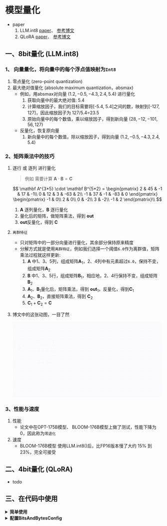 # 模型量化

- paper
    1. LLM.int8 [paper](https://arxiv.org/abs/2208.07339)、 [参考博文](https://huggingface.co/blog/zh/hf-bitsandbytes-integration)
    2. QLoRA [paper](https://arxiv.org/abs/2305.14314)、 [参考博文](https://huggingface.co/blog/4bit-transformers-bitsandbytes)

## 一、8bit量化 (LLM.int8)

### 1、 向量量化，将向量中的每个浮点值映射为`Int8`
1. 零点量化 (zero-point quantization)
2. 最大绝对值量化 (absolute maximum quantization，absmax)
    - 例如，用absmax对向量 $(1.2, -0.5, -4.3, 2.4, 5.4)$ 进行量化
        1. 获取向量中的最大绝对值: 5.4
        2. 计算缩放因子，我们的目标需要将[-5.4, 5.4]之间的数，映射到[-127, 127]，因此缩放因子为 127/5.4=23.5
        3. 原始向量中的每个数值，乘以缩放因子，得到新向量 $(28, -12, -101, 56, 127)$
    - 反量化，恢复原向量
        1. 新向量中的每个数值，除以缩放因子，得到向量 $(1.2, -0.5, -4.3, 2.4, 5.4)$
### 2、矩阵乘法中的技巧
1. 逐行 或 逐列 进行量化
    > 例如 需要计算 $\mathbf A \cdot \mathbf B = \mathbf C$

    $$
    \mathbf A^{3*5} \cdot \mathbf B^{5*2} = 
    \begin{pmatrix}
        2 & 45 & -1 & 17 & -1\\
        0 & 12 & 3 & -63 & 2\\
        -1 & 37 & -1 & -83 & 0
    \end{pmatrix}
    \begin{pmatrix}
        -1 & 0\\
        2 & 0\\
        0 & -2\\
        3 & -2\\
        -1 & 2
    \end{pmatrix}\\
    $$

    1. $\mathbf A$ 逐列量化，$\mathbf B$ 逐行量化
    2. 量化后的矩阵，做矩阵乘法，得到 $\mathbf {out}$
    3. $\mathbf {out}$反量化，得到 $\mathbf C$
2. `离群特征`
    - 只对矩阵中的一部分向量进行量化，其余部分保持原来精度
    - 分解方式就是使用`离群特征`，例如我们选择一个阈值`6.0`作为离群值，矩阵乘法过程就这样更新:
        1. $\mathbf A$ 中1、3、5列，组成矩阵$\mathbf A_1$，2、4列中有元素超过`6.0`，保持不变，组成矩阵$\mathbf A_2$
        2. $\mathbf B$ 中1、3、5行，组成矩阵$\mathbf B_1$，相应地，2、4行保持不变，组成矩阵$\mathbf B_2$
        3. $\mathbf A_1$、$\mathbf B_1$量化后，矩阵乘法，得到 $\mathbf {out}_1$，反量化，得到$\mathbf C_1$
        4. $\mathbf A_2$、$\mathbf B_2$，直接矩阵乘法，得到 $\mathbf C_2$
        5. $\mathbf C_1 + \mathbf C_2 = \mathbf C$

3. 博文中的这张动图，一目了然

    ![Mixed-int8.gif](jpgs/Mixed-int8.gif) 

### 3、性能与速度
1. 性能
    - 论文中在OPT-175B模型、 BLOOM-176B模型上做了测试，性能下降为0，因此称为`零退化`
2. 速度
    - BLOOM-176B模型 使用LLM.int8()后，比FP16版本慢了大约 15% 到 23%，完全可接受

## 二、4bit量化 (QLoRA)
- todo

## 三、在代码中使用
<details>
<summary><b>简单使用</b></summary>

```python
from transformers import AutoModelForCausalLM

# 8bit量化
model_int8 = AutoModelForCausalLM.from_pretrained(model_id, load_in_8bit=True, device_map="auto")

# 4bit量化
model_int4 = AutoModelForCausalLM.from_pretrained(model_id, load_in_4bit=True, device_map="auto")
```

</details>


<details>
<summary><b>配置BitsAndBytesConfig</b></summary>

```python
from transformers import BitsAndBytesConfig

int8_config = BitsAndBytesConfig(
    load_in_8bit = True,
    llm_int8_threshold = 6.0,             # 指定阈值，来选择离群特征
    llm_int8_has_fp16_weight = False,     # 推理阶段，设置为False，只存储量化后的参数，节省显存
)
model_int8 = AutoModelForCausalLM.from_pretrained(model_id, quantization_config=int8_config)


nf4_config = BitsAndBytesConfig(
   load_in_4bit=True,
   bnb_4bit_quant_type="nf4",             # 两种量化方式nf4、fp4
   bnb_4bit_use_double_quant=True,        # 嵌套量化，每个参数可以额外节省 0.4 位
   bnb_4bit_compute_dtype=torch.bfloat16  # 更改计算数据类型，默认为torch.float32
)
model_nf4 = AutoModelForCausalLM.from_pretrained(model_id, quantization_config=nf4_config)
```

</details>